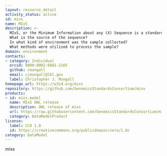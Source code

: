 ```yaml
---
layout: resource_detail
activity_status: active
id: mixs
name: MIxS
description: >-
  MIxS, or the Minimum Information about any (X) Sequence is a standard for describing the contextual information about the sampling and sequencing of any genomic sequence. The standard has Terms that describe characteristics of a sample that addresses:
  What is the source of the sequence?
  In what kind of environment was the sample collected?
  What methods were utilized to process the sample?
domain: environment
contacts:
- category: Individual
  orcid: 0000-0002-6601-2165
  github: cmungall
  email: cjmungall@lbl.gov
  label: Christopher J. Mungall
homepage_url: https://w3id.org/mixs
repository: https://github.com/GenomicsStandardsConsortium/mixs
products:
- id: mixs.model
  name: MIxS OWL release
  description: OWL release of mixs
  url: https://raw.githubusercontent.com/GenomicsStandardsConsortium/mixs/refs/heads/main/project/owl/mixs.owl.ttl
  category: DataModelProduct
license:
  label: CC0 1.0
  id: https://creativecommons.org/publicdomain/zero/1.0/
category: DataModel
---
```


mixs
